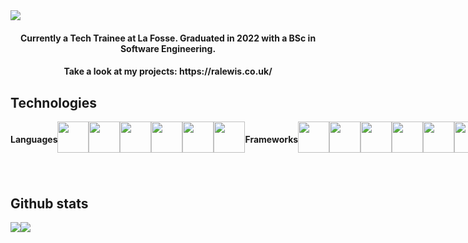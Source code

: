 <img src="![Rebecca Lewis - Banner](https://github.com/Beckibuzz93/Beckibuzz93/assets/45924345/39ebb257-72ed-4b41-91a0-1406f8553de4)">
<h4 align="center"> Currently a Tech Trainee at La Fosse. Graduated in 2022 with a BSc in Software Engineering.</h4> 
<h4 align="center"> Take a look at my projects: https://ralewis.co.uk/ </h4>

<h2 align="left"> Technologies </h2>
<div align="left" style="display: flex; flex-direction: row;">
  <h4> Languages </h4>
  <img height="50" width="50" src="https://cdn.simpleicons.org/html5/#E34F26" />
  <img height="50" width="50" src="https://cdn.simpleicons.org/css3/#1572B6" />
  <img height="50" width="50" src="https://cdn.simpleicons.org/javascript/#F7DF1E" />
  <img height="50" width="50" src="https://cdn.simpleicons.org/nodedotjs/#339933" />
  <img height="50" width="50" src="https://cdn.simpleicons.org/python/#3776AB" />
  <img height="50" width="50" src="https://cdn.simpleicons.org/php/#777BB4" />
  
  <h4>Frameworks</h4>
  <img height="50" width="50" src="https://cdn.simpleicons.org/p5dotjs/#ED225D" />
  <img height="50" width="50" src="https://cdn.simpleicons.org/react/#61DAFB" />
  <img height="50" width="50" src="https://cdn.simpleicons.org/jest/#C21325" />
  <img height="50" width="50" src="https://cdn.simpleicons.org/express/#000000" />
  <img height="50" width="50" src="https://cdn.simpleicons.org/flask/#000000" />
  <img height="50" width="50" src="https://cdn.simpleicons.org/bootstrap/#7952B3" />
  
  <h4>Databases</h4>
  <img height="50" width="50" src="https://cdn.simpleicons.org/postgresql/#4169E1" />
  <img height="50" width="50" src="https://cdn.simpleicons.org/mongodb/#47A248" />
  <img height="50" width="50" src="https://cdn.simpleicons.org/phpmyadmin/#6C78AF" />
  
  
  <h4> Tools & Other</h4>
   <img height="50" width="50" src="https://cdn.simpleicons.org/npm/#CB3837" />
   <img height="50" width="50" src="https://cdn.simpleicons.org/xampp/#FB7A24" />
   <img height="50" width="50" src="https://cdn.simpleicons.org/raspberrypi/#A22846" />
</div>

<h2 align="left"> Github stats </h2>
<div align="left" style="display: flex; flex-direction: row;">
  <img src="https://github-readme-stats.vercel.app/api/top-langs/?username=Beckibuzz93&layout=donut&theme=radical" />
  <img src="https://github-readme-stats.vercel.app/api?username=Beckibuzz93&show_icons=true&theme=radical" />
</div>
